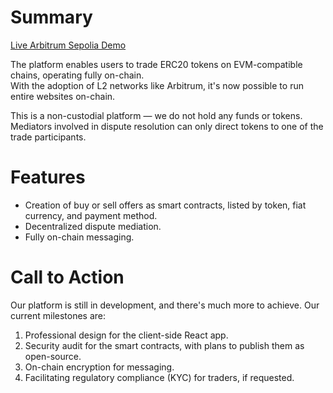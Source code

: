 Summary
=======

[Live Arbitrum Sepolia Demo](https://marketdapp.github.io)

The platform enables users to trade ERC20 tokens on EVM-compatible chains, operating fully on-chain.  
With the adoption of L2 networks like Arbitrum, it's now possible to run entire websites on-chain.

This is a non-custodial platform — we do not hold any funds or tokens.  
Mediators involved in dispute resolution can only direct tokens to one of the trade participants.

Features
========

- Creation of buy or sell offers as smart contracts, listed by token, fiat currency, and payment method.
- Decentralized dispute mediation.
- Fully on-chain messaging.

Call to Action
==============

Our platform is still in development, and there's much more to achieve. Our current milestones are:

1. Professional design for the client-side React app.
2. Security audit for the smart contracts, with plans to publish them as open-source.
3. On-chain encryption for messaging.
4. Facilitating regulatory compliance (KYC) for traders, if requested.
